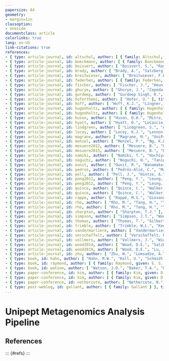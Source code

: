 ```yaml
---
papersize: A4
geometry:
- margin=1in
classoption:
- oneside
documentclass: article
colorlinks: true
lang: en-US
link-citations: true
references:
- { type: article-journal, id: altschul, author: [ { family: Altschul, given: S.F. }, "Gish, W.", "Miller, W.", "Myers, E.W.", "Lipman, D.J." ], issued: 1990, title: Basic local alignment search tool, container-title: Journal of Molecular Biology, volume: 215, issue: 3, page: 403-410 }
- { type: article-journal, id: boeckmann, author: [ { family: Boeckmann, given: B. }, { family: Bairoch, given: A. }, { family: Apweiler, given: R. }, { family: Blatter, given: M.C. }, { family: Estreicher, given: A. }, { family: Gasteiger, given: E. }, { family: Martin, given: M.J. }, { family: Michoud, given: K. }, { family: O'Donovan, given: C. }, { family: Phan, given: I. }, { family: Pilbout , given: S. }, { family: Schneider, given: M. } ], issued: 2003, title: The SWISS-PROT protein knowledgebase and its supplement TrEMBL in 2003., container-title: Nucleic Acids Res., volume: 203, issue: 31, page: 365-370 }
- { type: article-journal, id: boisvert, author: [ "Boisvert, S.", "Raymond, F.", "Godzaridis, E.", "Laviolette, F.", "Corbeil, J." ], title: "Ray Meta: scalable de novo metagenome assembly and profiling", container-title: Genome Biol., issued: 2012, volume: 13, page: 1-13 }
- { type: article-journal, id: brady, author: [ "Brady, A.", "Salzberg, S.L." ], title: "Phymm and PhymmBL: metagenomic phylogenetic classification with interpolated Markov models", container-title: Nature Methods, issued: 2009, volume: 6, page: 673-676 }
- { type: article-journal, id: breitwieser, author: [ "Breitwieser, F.P.", "Lu, J.", "Salzberg, S.L." ], title: "A review of methods and databases for metagenomic classification and assembly", container-title: "Briefings in Bioinformatics", issued: 2017, volume: 5, page: 1125-1136, doi: "10.1093/bib/bbx120" }
- { type: article-journal, id: federhen, author: [ { family: Federhen, given: S. } ], title: The NCBI Taxonomy database, container-title: Nucleic Acids Research, issued: 2012, volume: 40, issue: database issue, page: 136-143 }
- { type: article-journal, id: fischer, author: [ "Fischer, J.", "Heun, V." ], title: Space-Efficient Preprocessing Schemes for Range Minimum Queries on Static Arrays, container-title: SIAM Journal on Computing, issued: 2011, volume: 40, page: 465-492 }
- { type: article-journal, id: ghurye, author: [ "Ghurye, J.", "Cepeda-Espinoza, V.", "Pop, M." ], title: "Metagenomic Assembly: Overview, Challenges and Applications", container-title: "The Yale Journal of Biology and Medicine", issued: 2016, volume: 20, page: 353-362 }
- { type: article-journal, id: gurdeep, author: [ "Gurdeep Singh, R.", "Tanca, A.", "Palomba, A.", "Van der Jeugt, F.", "Verschaffelt, P.", "Uzzau, S.", "Martens, L.", "Dawyndt, P.", "Mesuere, B." ], title: "Unipept 4.0: functional analysis of metaproteome data", container-title: Journal of Proteome Research, issued: 2019, volume: 18, issue: 2, page: 606-615 }
- { type: article-journal, id: hoferthemi, author: [ "Hofer, U." ], title: "The majority is uncultured", container-title: "Nature Reviews Microbiology", issued: 2018, volume: 16, page: 716-717 }
- { type: article-journal, id: hoff, author: [ "Hoff, K.J.", "Lingner, T.", "Meinicke, P.", "Tech, M." ], title: "Orphelia: predicting genes in metagenomic sequencing reads", container-title: "Nucleic Acids Research", issued: 2009, volume: 28, page: W101-W105, doi: "10.1093/nar/gkp327" }
- { type: article-journal, id: hugenholtz, author: [ { family: Hugenholtz, given: P. }, { family: Tyson, given: G. W. } ], issued: 2008, title: Metagenomics, container-title: Nature, volume: 455, page: 481-483 }
- { type: article-journal, id: hugenholtz, author: [ { family: Hugenholtz, given: P. }, { family: Tyson, given: G. W. } ], issued: 2008, title: Metagenomics, container-title: Nature, volume: 455, page: 481-483 }
- { type: article-journal, id: huson, author: [ "Huson, D.H.", "Mitra, S.", "Ruscheweyh, H.J.", "Weber, N.", "Schuster, S.C." ], title: Integrative analysis of environmental sequences using MEGAN4, container-title: Genome Research, issued: 2011, volume: 21, issue: 9, page: 1552-1560 }
- { type: article-journal, id: hyatt, author: [ "Hyatt, D.", "LoCascio, P.F.", "Hauser, L.J.", "Uberbacher, E.C." ], title: "Gene and translation initiation site prediction in metagenomic sequences", container-title: "Bioinformatics", issued: 2012, volume: 12, page: 2223-2230, doi: "10.1093/bioinformatics/bts429" }
- { type: article-journal, id: lindgreen, author: [ "Lindgreen, S.", "Adair, K.L.", "Gardner, P.P." ], title: An evaluation of the accuracy and speed of metagenome analysis tools, container-title: Sci Rep., issued: 2016, volume: 6, page: 19233 }
- { type: article-journal, id: locey, author: [ "Locey, K.J.", "Lennon, J.T." ], title: "Scaling laws predict global microbial diversity", container-title: "Proceedings of the National Academy of Sciences", issued: 2016, volume: 113, page: 5970-5975, doi: "10.1073/pnas.1521291113" }
- { type: article-journal, id: magrane, author: [ "Magrane, M.", "UniProt Consortium" ], title: "UniProt Knowledgebase: a hub of integrated protein data", container-title: "Database (Oxford)", issued: 2011, volume: 2011, page: bar009 }
- { type: article-journal, id: menzel, author: [ "Menzel, P.", "Ng, K.L.", "Krogh, A." ], title: Fast and sensitive taxonomic classification for metagenomics with Kaiju, container-title: Nature Communications, issued: 2016, volume: 7, page: 11257 }
- { type: article-journal, id: mesuere2012, author: [ "Mesuere, B.", "Devreese, B.", "Debyser, G.", "Aerts, M.", "Vandamme, P.", "Dawyndt, P." ], title: "Unipept: tryptic peptide-based biodiversity analysis of metaproteome samples", container-title: J. Proteome Res., issued: 2012, volume: 11, issue: 12, page: 5773-5780 }
- { type: article-journal, id: mesuere2015, author: [ "Mesuere, B.", "Debyser, G.", "Aerts, M.", "Devreese, B.", "Vandamme, P.", "Dawyndt, P." ], title: The Unipept metaproteomics analysis pipeline, container-title: Proteomics, issued: 2015, volume: 15, issue: 8, page: 1437-1442 }
- { type: article-journal, id: namiki, author: [ "Namiki, T.", "Hachiya, T.", "Tanaka, H.", "Sakakibara, Y." ], title: "MetaVelvet: an extension of Velvet assembler to de novo metagenome assembly from short sequence reads", container-title: Nucleic Acids Res., issued: 2012, volume: 40, issue: 20, page: e155 }
- { type: article-journal, id: noguchi, author: [ "Noguchi, H.", "Taniguchi, T.", "Itoh, T." ], title: "MetaGeneAnnotator: Detecting Species-Specific Patterns of Ribosomal Binding Site for Precise Gene Prediction in Anonymous Prokaryotic and Phage Genomes", container-title: "DNA Research", issued: 2008, issue: 6, volume: 38, page: 387-396, doi: "10.1093/dnares/dsn027" }
- { type: article-journal, id: ounit, author: [ "Ounit, R.", "Wanamaker, S.", "Close, T.J.", "Lonardi, S." ], title: "CLARK: fast and accurate classification of metagenomic and genomic sequences using discriminative k-mers", container-title: BMC Genomics, issued: 2015, volume: 16 }
- { type: article-journal, id: pedros, author: [ "Pedrós-Alió, C.", "Manrubia, S." ], title: "The vast unknown microbial biosphere", container-title: "Proceedings of the National Academy of Sciences", issued: 2016, volume: 113, page: 6585-6587, doi: "10.1073/pnas.1606105113" }
- { type: article-journal, id: pell, author: [ "Pell, J.", "Hintze, A.", "Canino-Koning, R.", "Howe, A.", "Tiedje, J.M.", "Brown, C.T." ], title: Scaling metagenome sequence assembly with probabilistic de Bruijn graphs, container-title: Proc. Natl. Acad. Sci. U. S. A., issued: 2012, volume: 109, issue: 33, page: 13272-13277 }
- { type: article-journal, id: peng2011, author: [ "Peng, Y.", "Leung, H.C.M.", "Yiu, S.M.", "Chin, F.Y.L." ], title: "Meta-IDBA: a de Novo assembler for metagenomic data", container-title: Bioinformatics, issued: 2011, volume: 27, issue: 13, page: i94-i101 }
- { type: article-journal, id: peng2012, author: [ "Peng, Y.", "Leung, H.C.M.", "Yiu, S.M.", "Chin, F.Y.L." ], title: "IDBA-UD: a de novo assembler for single-cell and metagenomic sequencing data with highly uneven depth", container-title: Bioinformatics, issued: 2012, volume: 28, issue: 11, page: 1420-1428 }
- { type: article-journal, id: quince, author: [ "Quince, C.", "Walker, A.W.", "Simpson, J.T.", "Loman, N.J.", "Nicola, S." ], title: "Shotgun metagenomics, from sampling to analysis", container-title: "Nature Biotechnology", issued: 2017, volume: 35, page: "833-844", doi: "10.1038/nbt.3935" }
- { type: article-journal, id: quince, author: [ "Quince, C.", "Walker, A.W.", "Simpson, J.T.", "Loman, N.J.", "Segata, N." ], title: "Shotgun metagenomics, from sampling to analysis", container-title: Nature Biotechnology, issued: 2017, volume: 35, page: 833-844 }
- { type: article-journal, id: rappe, author: [ "Rappé, M.S.", "Giovannoni, S.J." ], title: "The Uncultured Microbial Majority", container-title: "Annual Review of Microbiology", issued: 2003, volume: 57, page: 369394, doi: "10.1146/annurev.micro.57.030502.090759" }
- { type: article-journal, id: rho, author: [ "Rho, M.", "Tang, H.", "Ye, Y." ], title: "FragGeneScan: predicting genes in short and error-prone reads", container-title: Nucleic Acids Res., issued: 2010, volume: 38, issue: 20, page: e191 }
- { type: article-journal, id: rho, author: [ "Rho, M.", "Tang, H.", "Ye, Y." ], title: "FragGeneScan: predicting genes in short and error-prone reads", container-title: Nucleic Acids Res., issued: 2010, volume: 38, issue: 20, page: e191 }
- { type: article-journal, id: sharpton, author: [ "Sharpton, T.J." ], title: "An introduction to the analysis of shotgun metagenomic data", container-title: "Frontiers in Plant Science", issued: 2014, page: 209, doi: "10.3389/fpls.2014.00209" }
- { type: article-journal, id: simpson, author: [ "Simpson, J.T.", "Wong, K.", "Jackman, S.D." ], title: "ABySS: A parallel assembler for short read sequence data", container-title: Genome Research, issued: 2009, volume: 19, page: 1117-1123 }
- { type: article-journal, id: thomas, author: [ "Thomas, T.", "Gilbert, J.", "Meyer, F." ], title: "Metagenomics - A Guide From Sampling to Data Analysis", container-title: "Microbial Informatics and experimentation", issued: 2012, volume: 2, doi: "10.1186/2042-5783-2-3" }
- { type: article-journal, id: trimble, author: [ "Trimble, W.L.", "Keegan, K.P.", "D'Souza, M.", "Wilke, A.", "Wilkening, J.", "Gilbert, J.", "Meyer, F." ], title: "Short Read Reading-Frame Predictors are not Created Equal: Sequence Error Causes Loss of Signal", container-title: "BMC Bioinformatics", issued: 2012, issue: 1, volume: 15, doi: "10.1186/1471-2105-13-183" }
- { type: article-journal, id: vandermarliere, author: [ "Vandermarliere, E.", "Mueller, M.", "Martens, L." ], title: "Getting intimate with trypsin, the leading protease in proteomics", container-title: Mass Spectrom. Rev., issued: 2013, volume: 32, issue: 6, page: 453-465 }
- { type: article-journal, id: verschaffelt, author: [ "Verschaffelt, P.", "Van Thienen, P.", "Van Den Bossche, T.", "Van der Jeugt, F.", "De Tender, C.", "Martens, L.", "Dawyndt, P.", "Mesuere, B." ], title: "Unipept CLI 2.0: adding support for visualizations and functional annotations", container-title: Bioinformatics, issued: 2020, volume: 36, issue: 14, page: 4220-4221 }
- { type: article-journal, id: vollmers, author: [ "Vollmers, J.", "Wiegand, S.", "Kaster, A." ], title: "Comparing and Evaluating Metagenome Assembly Tools from a Microbiologist’s Perspective - Not Only Size Matters!", container-title: "PLOS ONE", issued: 2017, volume: 89, page: 131, doi: "10.1371/journal.pone.0169662", publisher: "Public Library of Science" }
- { type: article-journal, id: wood2014, author: [ "Wood, D.E.", "Salzberg, S.L." ], title: "Kraken: ultrafast metagenomic sequence classification using exact alignments", container-title: Genome Biol., issued: 2014, volume: 15, issue: 3, page: R46 }
- { type: article-journal, id: wood2019, author: [ "Wood, D.E.", "Lu, J.", "Langmead, B." ], title: Improved metagenomic analysis with Kraken 2, container-title: Genome Biol., issued: 2019, volume: 20, issue: 1, page: 257 }
- { type: article-journal, id: zhu, author: [ "Zhu, W.", "Lomsadze, A.", "Borodovsky, M." ], title: "Ab initio gene identification in metagenomic sequences", container-title: "Nucleic Acids Research", issued: 2010, volume: 37, page: e132-e132, doi: "10.1093/nar/gkq275", issue: 12 }
- { type: book, id: hahn, author: [ "Hahn, M.W.", "Koll, U.", "Schmidt, J." ], title: "The Structure and Function of Aquatic Microbial Communities", publisher: "Springer International Publishing", publisher-place: "Cham", issued: 2019, isbn: "978-3-030-16775-2", doi: "10.1007/978-3-030-16775-2_10", page: 313-351 }
- { type: book, id: raymond, author: [ { family: Raymond, given: E. S. } ], title: The Art of UNIX Programming, publisher: Addison-Wesley Professional, publisher-place: USA, issued: 2003 }
- { type: book, id: watson, author: [ "Watson, J.D.", "Baker, T.A.", "Bell, S.P.", "Gann, A.", "Levine, M.", "Losick, R." ], title: Molecular Biology of the Gene, publisher: Pearson/Benjamin Cummings, publisher-place: USA, issued: 2008 }
- { type: paper-conference, id: kim, author: [ { family: Kim, given: D.J. }, "Hahn, A.S.", "Wu, S.J.", "Hanson, N.W.", "Konwar, K.M.", "Hallam, S.J." ], title: FragGeneScan-plus for scalable high-throughput short-read open reading frame prediction, event: "IEEE Conference on Computational Intelligence in Bioinformatics and Computational Biology", event-place: Canada, event-date: 2015 }
- { type: paper-conference, id: kim, author: [ { family: Kim, given: D.J. }, "Hahn, A.S.", "Wu, S.J.", "Hanson, N.W.", "Konwar, K.M.", "Hallam, S.J." ], title: FragGeneScan-plus for scalable high-throughput short-read open reading frame prediction, event: "IEEE Conference on Computational Intelligence in Bioinformatics and Computational Biology", event-place: Canada, event-date: 2015 }
- { type: paper-conference, id: nethercote, author: [ "Nethercote, N.", "Seward, J." ], title: "Valgrind: A Framework for Heavyweight Dynamic Binary Instrumentation", event: "ACM SIGPLAN Conference on Programming Language Design and Implementation", event-place: "San Diego, California, USA", issued: 2007, event-date: 2007, doi: "10.1145/1250734.1250746" }
- { type: post-weblog, id: gallant, author: [ { family: Gallant } ], title: "Index 1,600,000,000 Keys with Automata and Rust", URL: https://blog.burntsushi.net/transducers/, accessed: 2016-11-25 }
...
```


# Unipept Metagenomics Analysis Pipeline

## References

::: {#refs}
:::
